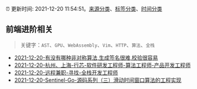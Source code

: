 :alarm_clock: 更新时间: 2021-12-20 11:54:51。[来源分类](../README.md)、[标签分类](../TAGS.md)、[时间分类](../TIMELINE.md)

## 前端进阶相关


> 关键字：`AST`、`GPU`、`WebAssembly`、`Vim`、`HTTP`、`算法`、`全栈`



- [2021-12-20-有没有哪种非对称算法,生成签名很难,校验很容易](https://www.v2ex.com/t/823387) 
- [2021-12-20-杭州、上海-行芯-软件研发工程师-算法工程师-产品开发工程师](https://www.v2ex.com/t/823375) 
- [2021-12-20-远程兼职-寻找-全栈开发工程师](https://www.v2ex.com/t/823358) 
- [2021-12-20-Sentinel-Go-源码系列（三）滑动时间窗口算法的工程实现](https://toutiao.io/k/0k9wpua) 